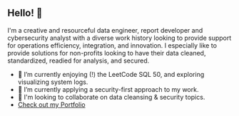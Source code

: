 ## Hello! 👋

I'm a creative and resourceful data engineer, report developer and cybersecurity analyst with a diverse work history looking to provide support for operations efficiency, integration, and innovation.
I especially like to provide solutions for non-profits looking to have their data cleaned, standardized, readied for analysis, and secured.

- 🔭 I’m currently enjoying (!) the LeetCode SQL 50, and exploring visualizing system logs.
- 🌱 I’m currently applying a security-first approach to my work.
- 👯 I'm looking to collaborate on data cleansing & security topics.
- <a href="https://github.com/HubBry/Portfolio/blob/main/README.md">Check out my Portfolio</a>

